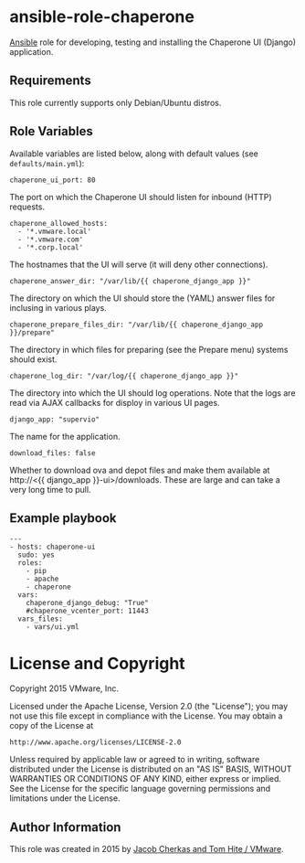 # ansible-role-chaperone

[Ansible](https://github.com/ansible/ansible) role for developing,
testing and installing the Chaperone UI (Django) application.

## Requirements

This role currently supports only Debian/Ubuntu distros.

## Role Variables

Available variables are listed below, along with default values (see `defaults/main.yml`):

    chaperone_ui_port: 80

The port on which the Chaperone UI should listen for inbound (HTTP) requests.

    chaperone_allowed_hosts:
      - '*.vmware.local'
      - '*.vmware.com'
      - '*.corp.local'

The hostnames that the UI will serve (it will deny other connections).

    chaperone_answer_dir: "/var/lib/{{ chaperone_django_app }}"

The directory on which the UI should store the (YAML) answer files for inclusing in various plays.

    chaperone_prepare_files_dir: "/var/lib/{{ chaperone_django_app }}/prepare"

The directory in which files for preparing (see the Prepare menu) systems should exist.

    chaperone_log_dir: "/var/log/{{ chaperone_django_app }}"

The directory into which the UI should log operations. Note that the logs are read via
AJAX callbacks for disploy in various UI pages.

    django_app: "supervio"

The name for the application.

    download_files: false

Whether to download ova and depot files and make them available at
http://<{{ django_app }}-ui>/downloads. These are large and can take a very
long time to pull.

## Example playbook

```
---
- hosts: chaperone-ui
  sudo: yes
  roles:
    - pip
    - apache
    - chaperone
  vars:
    chaperone_django_debug: "True"
    #chaperone_vcenter_port: 11443
  vars_files:
    - vars/ui.yml

```

# License and Copyright
 
Copyright 2015 VMware, Inc.

Licensed under the Apache License, Version 2.0 (the "License");
you may not use this file except in compliance with the License.
You may obtain a copy of the License at

    http://www.apache.org/licenses/LICENSE-2.0

Unless required by applicable law or agreed to in writing, software
distributed under the License is distributed on an "AS IS" BASIS,
WITHOUT WARRANTIES OR CONDITIONS OF ANY KIND, either express or implied.
See the License for the specific language governing permissions and
limitations under the License.

## Author Information

This role was created in 2015 by [Jacob Cherkas and Tom Hite / VMware](http://www.vmware.com/).
